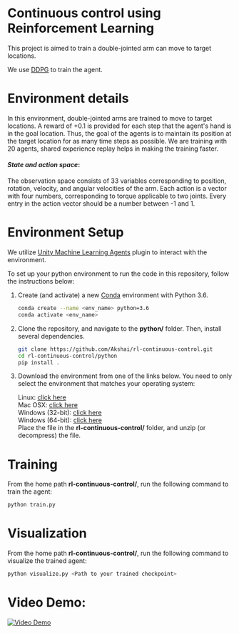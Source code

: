 # Continuous control using Reinforcement Learning
This project is aimed to train a double-jointed arm can move to target locations.

We use [DDPG](https://arxiv.org/pdf/1509.02971) to train the agent.

# Environment details

In this environment, double-jointed arms are trained to move to target locations. A reward of +0.1 is provided for each step that the agent's hand is in the goal location. Thus, the goal of the agents is to maintain its position at the target location for as many time steps as possible. We are training with 20 agents, shared experience replay helps in making the training faster.

#### *State and action space*:

The observation space consists of 33 variables corresponding to position, rotation, velocity, and angular velocities of the arm. Each action is a vector with four numbers, corresponding to torque applicable to two joints. Every entry in the action vector should be a number between -1 and 1.


# Environment Setup

We utilize [Unity Machine Learning Agents](https://github.com/Unity-Technologies/ml-agents) plugin to interact with the environment. 

To set up your python environment to run the code in this repository, follow the instructions below:

1. Create (and activate) a new [Conda](https://docs.anaconda.com/anaconda/install/) environment with Python 3.6.

    ```bash
    conda create --name <env_name> python=3.6
    conda activate <env_name>
    ```


2. Clone the repository, and navigate to the **python/** folder. Then, install several dependencies.

    ```bash
    git clone https://github.com/Akshai/rl-continuous-control.git
    cd rl-continuous-control/python
    pip install .
    ```
    
    
3.  Download the environment from one of the links below. You need to only select the environment that matches your operating system:

    Linux: [click here](https://s3-us-west-1.amazonaws.com/udacity-drlnd/P2/Reacher/Reacher_Linux.zip) <br />
    Mac OSX: [click here](https://s3-us-west-1.amazonaws.com/udacity-drlnd/P2/Reacher/Reacher.app.zip)<br />
    Windows (32-bit): [click here](https://s3-us-west-1.amazonaws.com/udacity-drlnd/P2/Reacher/Reacher_Windows_x86.zip)<br />
    Windows (64-bit): [click here](https://s3-us-west-1.amazonaws.com/udacity-drlnd/P2/Reacher/Reacher_Windows_x86_64.zip)<br />
    Place the file in the **rl-continuous-control/** folder, and unzip (or decompress) the file.

# Training

From the home path **rl-continuous-control/**, run the following command to train the agent:

```bash
python train.py
```

# Visualization

From the home path **rl-continuous-control/**, run the following command to visualize the trained agent:

```bash
python visualize.py <Path to your trained checkpoint>
```

# Video Demo: <br />
[![Video Demo](https://www.youtube.com/watch?v=l42uVQITrzY/0.jpg)](https://www.youtube.com/watch?v=l42uVQITrzY)





